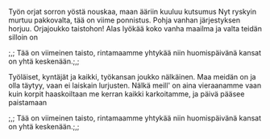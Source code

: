Työn orjat sorron yöstä nouskaa,
maan ääriin kuuluu kutsumus
Nyt ryskyin murtuu pakkovalta,
tää on viime ponnistus.
Pohja vanhan järjestyksen horjuu.
Orjajoukko taistohon!
Alas lyökää koko vanha maailma
ja valta teidän silloin on

;,; Tää on viimeinen taisto,
rintamaamme yhtykää
niin huomispäivänä kansat
on yhtä keskenään.;,;

Työläiset, kyntäjät ja kaikki,
työkansan joukko nälkäinen.
Maa meidän on ja olla täytyy,
vaan ei laiskain lurjusten.
Nälkä meill' on aina vieraanamme
vaan kuin korpit haaskoiltaan
me kerran kaikki karkoitamme,
ja päivä pääsee paistamaan

;,; Tää on viimeinen taisto,
rintamaamme yhtykää
niin huomispäivänä kansat
on yhtä keskenään.;,;
